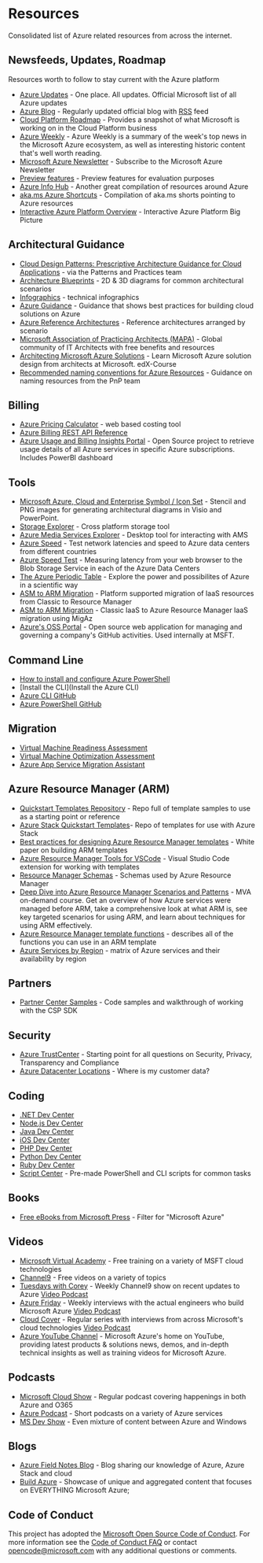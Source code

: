 # Resources

Consolidated list of Azure related resources from across the internet. 

## Newsfeeds, Updates, Roadmap
Resources worth to follow to stay current with the Azure platform
* [Azure Updates](https://azure.microsoft.com/en-us/updates/) - One place. All updates. Official Microsoft list of all Azure updates
* [Azure Blog](https://azure.microsoft.com/en-us/blog/) - Regularly updated official blog with [RSS](https://azure.microsoft.com/en-us/blog/feed/) feed
* [Cloud Platform Roadmap](https://www.microsoft.com/en-us/server-cloud/roadmap/) - Provides a snapshot of what Microsoft is working on in the Cloud Platform business
* [Azure Weekly](http://azureweekly.info/) - Azure Weekly is a summary of the week's top news in the Microsoft Azure ecosystem, as well as interesting historic content that's well worth reading.
* [Microsoft Azure Newsletter](https://azure.microsoft.com/en-us/community/newsletter/subscribe/) - Subscribe to the Microsoft Azure Newsletter
* [Preview features](https://azure.microsoft.com/en-us/services/preview/) - Preview features for evaluation purposes
* [Azure Info Hub](https://azureinfohub.azurewebsites.net/) - Another great compilation of resources around Azure
* [aka.ms Azure Shortcuts](https://aka.ms/Azure/Shortcuts) - Compilation of aka.ms shorts pointing to Azure resources
* [Interactive Azure Platform Overview](http://azureplatform.azurewebsites.net/en-us/) - Interactive Azure Platform Big Picture

## Architectural Guidance
* [Cloud Design Patterns: Prescriptive Architecture Guidance for Cloud Applications](https://msdn.microsoft.com/library/dn568099.aspx) - via the Patterns and Practices team
* [Architecture Blueprints](https://msdn.microsoft.com/dn630664) - 2D & 3D diagrams for common architectural scenarios
* [Infographics](https://azure.microsoft.com/en-us/documentation/infographics/) - technical infographics
* [Azure Guidance](https://azure.microsoft.com/en-us/documentation/articles/guidance/) - Guidance that shows best practices for building cloud solutions on Azure
* [Azure Reference Architectures](https://azure.microsoft.com/en-us/documentation/articles/guidance-architecture/) - Reference architectures arranged by scenario
* [Microsoft Association of Practicing Architects (MAPA)](https://www.the-mapa.com/) - Global community of IT Architects with free benefits and resources
* [Architecting Microsoft Azure Solutions](https://www.edx.org/course/architecting-microsoft-azure-solutions-microsoft-dev205bx-0) - Learn Microsoft Azure solution design from architects at Microsoft. edX-Course
* [Recommended naming conventions for Azure Resources](https://azure.microsoft.com/en-us/documentation/articles/guidance-naming-conventions/) - Guidance on naming resources from the PnP team

## Billing
* [Azure Pricing Calculator](https://azure.microsoft.com/en-us/pricing/calculator/) - web based costing tool
* [Azure Billing REST API Reference](https://msdn.microsoft.com/library/azure/1ea5b323-54bb-423d-916f-190de96c6a3c)
* [Azure Usage and Billing Insights Portal](https://github.com/Microsoft/AzureUsageAndBillingPortal) - Open Source project to retrieve usage details of all Azure services in specific Azure subscriptions. Includes PowerBI dashboard

## Tools
* [Microsoft Azure, Cloud and Enterprise Symbol / Icon Set](https://www.microsoft.com/en-us/download/details.aspx?id=41937) - Stencil and PNG images for generating architectural diagrams in Visio and PowerPoint.
* [Storage Explorer](http://storageexplorer.com/) - Cross platform storage tool
* [Azure Media Services Explorer](https://github.com/Azure/Azure-Media-Services-Explorer) - Desktop tool for interacting with AMS
* [Azure Speed](http://www.azurespeed.com/) -  Test network latencies and speed to Azure data centers from different countries
* [Azure Speed Test](http://azurespeedtest.azurewebsites.net/) - Measuring  latency from your web browser to the Blob Storage Service in each of the Azure Data Centers
* [The Azure Periodic Table](http://www.concurrency.com/landing/azure-periodic-table#periodic-table) - Explore the power and possibilites of Azure in a scientific way
* [ASM to ARM Migration](https://azure.microsoft.com/en-us/blog/iaas-migration-classic-resource-manager/) - Platform supported migration of IaaS resources from Classic to Resource Manager
* [ASM to ARM Migration](https://github.com/Azure/classic-iaas-resourcemanager-migration/tree/master/migaz) - Classic IaaS to Azure Resource Manager IaaS migration using MigAz
* [Azure's OSS Portal](https://github.com/Azure/azure-oss-portal) - Open source web application for managing and governing a company's GitHub activities. Used internally at MSFT.

## Command Line
* [How to install and configure Azure PowerShell](https://azure.microsoft.com/en-us/documentation/articles/powershell-install-configure/)
* [Install the CLI](Install the Azure CLI)
* [Azure CLI GitHub](https://github.com/Azure/azure-xplat-cli)
* [Azure PowerShell GitHub](https://github.com/Azure/azure-powershell)

## Migration
* [Virtual Machine Readiness Assessment](https://azure.microsoft.com/en-us/downloads/vm-readiness-assessment/)
* [Virtual Machine Optimization Assessment](https://azure.microsoft.com/en-us/downloads/vm-optimization-assessment/)
* [Azure App Service Migration Assistant](https://www.movemetothecloud.net/)

## Azure Resource Manager (ARM)
* [Quickstart Templates Repository](https://github.com/Azure/azure-quickstart-templates) - Repo full of template samples to use as a starting point or reference
* [Azure Stack Quickstart Templates](https://github.com/Azure/AzureStack-QuickStart-Templates)- Repo of templates for use with Azure Stack
* [Best practices for designing Azure Resource Manager templates](https://azure.microsoft.com/en-us/documentation/articles/best-practices-resource-manager-design-templates/) - White paper on building ARM templates
* [Azure Resource Manager Tools for VSCode](https://marketplace.visualstudio.com/items?itemName=msazurermtools.azurerm-vscode-tools) - Visual Studio Code extension for working with templates
* [Resource Manager Schemas](https://github.com/Azure/azure-resource-manager-schemas) - Schemas used by Azure Resource Manager
* [Deep Dive into Azure Resource Manager Scenarios and Patterns](https://mva.microsoft.com/en-us/training-courses/deep-dive-into-azure-resource-manager-scenarios-and-patterns-13793?l=i1m06ZJYB_7001937557) - MVA on-demand course. Get an overview of how Azure services were managed before ARM, take a comprehensive look at what ARM is, see key targeted scenarios for using ARM, and learn about techniques for using ARM effectively.
* [Azure Resource Manager template functions](https://azure.microsoft.com/en-us/documentation/articles/resource-group-template-functions/) - describes all of the functions you can use in an ARM template
* [Azure Services by Region](https://azure.microsoft.com/en-us/regions/services/) - matrix of Azure services and their availability by region

## Partners
* [Partner Center Samples](https://github.com/PartnerCenterSamples) - Code samples and walkthrough of working with the CSP SDK

## Security
* [Azure TrustCenter](https://azure.microsoft.com/en-us/support/trust-center/) - Starting point for all questions on Security, Privacy, Transparency and Compliance
* [Azure Datacenter Locations](http://azuredatacentermap.azurewebsites.net/) - Where is my customer data? 

## Coding
* [.NET Dev Center](https://azure.microsoft.com/en-us/develop/net/)
* [Node.js Dev Center](https://azure.microsoft.com/en-us/develop/nodejs/)
* [Java Dev Center](https://azure.microsoft.com/en-us/develop/java/)
* [iOS Dev Center](https://azure.microsoft.com/en-us/develop/mobile/ios/)
* [PHP Dev Center](https://azure.microsoft.com/en-us/develop/php/)
* [Python Dev Center](https://azure.microsoft.com/en-us/develop/python/)
* [Ruby Dev Center](https://azure.microsoft.com/en-us/develop/ruby/)
* [Script Center](https://azure.microsoft.com/en-us/documentation/scripts/) - Pre-made PowerShell and CLI scripts for common tasks

## Books
* [Free eBooks from Microsoft Press](https://mva.microsoft.com/ebooks) - Filter for "Microsoft Azure"

## Videos
* [Microsoft Virtual Academy](https://mva.microsoft.com/training-topics/cloud-app-development#!jobf=Developer&lang=1033) - Free training on a variety of MSFT cloud technologies
* [Channel9](https://channel9.msdn.com/Azure) - Free videos on a variety of topics
* [Tuesdays with Corey](https://channel9.msdn.com/Shows/Tuesdays-With-Corey) - Weekly Channel9 show on recent updates to Azure [Video Podcast](https://itunes.apple.com/us/podcast/azure-tuesdays-with-corey/id1023243001?mt=2)
* [Azure Friday](https://channel9.msdn.com/Shows/Azure-Friday) - Weekly interviews with the actual engineers who build Microsoft Azure [Video Podcast](https://itunes.apple.com/us/podcast/azure-friday-hd-channel-9/id739501868?mt=2)
* [Cloud Cover](https://channel9.msdn.com/Shows/Cloud+Cover) - Regular series with interviews from across Microsoft's cloud technologies [Video Podcast](https://itunes.apple.com/us/podcast/microsoft-azure-cloud-cover-show-hd-channel-9/id417256457?mt=2)
* [Azure YouTube Channel](https://www.youtube.com/user/windowsazure) - Microsoft Azure's home on YouTube, providing latest products & solutions news, demos, and in-depth technical insights as well as training videos for Microsoft Azure. 

## Podcasts
* [Microsoft Cloud Show](http://www.microsoftcloudshow.com/) - Regular podcast covering happenings in both Azure and O365
* [Azure Podcast](http://azpodcast.azurewebsites.net/) - Short podcasts on a variety of Azure services
* [MS Dev Show](http://msdevshow.com) - Even mixture of content between Azure and Windows

## Blogs
* [Azure Field Notes Blog](http://www.azurefieldnotes.com/) - Blog sharing our knowledge of Azure, Azure Stack and cloud
* [Build Azure](https://buildazure.com/) - Showcase of unique and aggregated content that focuses on EVERYTHING Microsoft Azure; 

## Code of Conduct
This project has adopted the [Microsoft Open Source Code of Conduct](https://opensource.microsoft.com/codeofconduct/). For more information see the [Code of Conduct FAQ](https://opensource.microsoft.com/codeofconduct/faq/) or contact [opencode@microsoft.com](mailto:opencode@microsoft.com) with any additional questions or comments.
